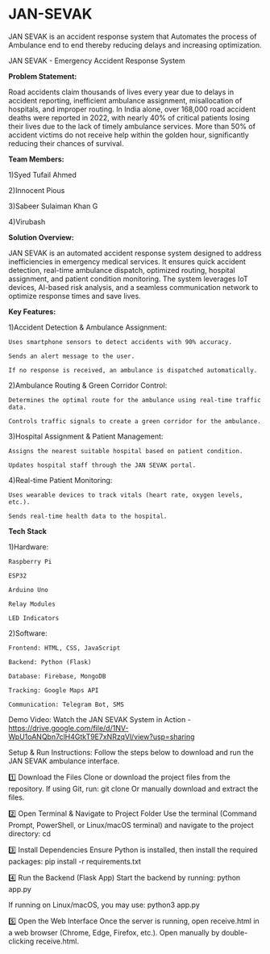 # JAN-SEVAK
JAN SEVAK is an accident response system that Automates the process of Ambulance end to end thereby reducing delays and increasing optimization.

JAN SEVAK - Emergency Accident Response System

**Problem Statement:**

Road accidents claim thousands of lives every year due to delays in accident reporting, inefficient ambulance assignment, misallocation of hospitals, and improper routing. In India alone, over 168,000 road accident deaths were reported in 2022, with nearly 40% of critical patients losing their lives due to the lack of timely ambulance services. More than 50% of accident victims do not receive help within the golden hour, significantly reducing their chances of survival.


**Team Members:**

1)Syed Tufail Ahmed

2)Innocent Pious

3)Sabeer Sulaiman Khan G

4)Virubash


**Solution Overview:**

JAN SEVAK is an automated accident response system designed to address inefficiencies in emergency medical services. It ensures quick accident detection, real-time ambulance dispatch, optimized routing, hospital assignment, and patient condition monitoring. The system leverages IoT devices, AI-based risk analysis, and a seamless communication network to optimize response times and save lives.

**Key Features:**

  1)Accident Detection & Ambulance Assignment:

    Uses smartphone sensors to detect accidents with 90% accuracy.

    Sends an alert message to the user.

    If no response is received, an ambulance is dispatched automatically.


  2)Ambulance Routing & Green Corridor Control:

    Determines the optimal route for the ambulance using real-time traffic data.

    Controls traffic signals to create a green corridor for the ambulance.


  3)Hospital Assignment & Patient Management:

    Assigns the nearest suitable hospital based on patient condition.

    Updates hospital staff through the JAN SEVAK portal.


  4)Real-time Patient Monitoring:

    Uses wearable devices to track vitals (heart rate, oxygen levels, etc.).

    Sends real-time health data to the hospital.


**Tech Stack**

  1)Hardware:


    Raspberry Pi
    
    ESP32
    
    Arduino Uno
    
    Relay Modules
    
    LED Indicators


  2)Software:

    Frontend: HTML, CSS, JavaScript
    
    Backend: Python (Flask)
    
    Database: Firebase, MongoDB
    
    Tracking: Google Maps API
    
    Communication: Telegram Bot, SMS

Demo Video:
Watch the JAN SEVAK System in Action - https://drive.google.com/file/d/1NV-WpU1oANQbn7clH4GtkT9E7xNRzqVl/view?usp=sharing


Setup & Run Instructions:
Follow the steps below to download and run the JAN SEVAK ambulance interface.

1️⃣ Download the Files
Clone or download the project files from the repository. If using Git, run:
git clone <your-repository-link>
Or manually download and extract the files.

2️⃣ Open Terminal & Navigate to Project Folder
Use the terminal (Command Prompt, PowerShell, or Linux/macOS terminal) and navigate to the project directory:
cd <project-folder>

3️⃣ Install Dependencies
Ensure Python is installed, then install the required packages:
pip install -r requirements.txt

4️⃣ Run the Backend (Flask App)
Start the backend by running:
python app.py

If running on Linux/macOS, you may use:
python3 app.py

5️⃣ Open the Web Interface
Once the server is running, open receive.html in a web browser (Chrome, Edge, Firefox, etc.).
Open manually by double-clicking receive.html.
